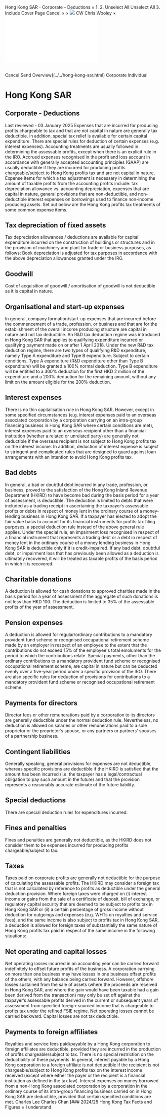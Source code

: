Hong Kong SAR - Corporate - Deductions
×
1.
2.
Unselect All
Unselect All
3.
Include Cover Page
Cancel
×
×
![](../../-/media/world-wide-tax-summaries/attachments/global---chris-wooley.ashx%3Frev=ac5e5f3223b34096b1afc2a6009c7320&revision=ac5e5f32-23b3-4096-b1af-c2a6009c7320&hash=859B7ADC84DC2CBEC9760E9E6EE7DE6D0A8BFCDF)
CW
Chris Wooley
×
![](deductions.html)
######
Cancel
Send
Overview](../../hong-kong-sar.html)
Corporate
Individual
# Hong Kong SAR
## Corporate - Deductions
Last reviewed - 03 January 2025
Expenses that are incurred for producing profits chargeable to tax and that are not capital in nature are generally tax deductible. In addition, special tax relief is available for certain capital expenditure. There are special rules for deduction of certain expenses (e.g. interest expenses).
Accounting treatments are usually followed in determining the assessable profits, except when there is an explicit rule in the IRO. Accrued expenses recognised in the profit and loss account in accordance with generally accepted accounting principles (GAAP) are usually deductible if they are incurred for producing profits chargeable/subject to Hong Kong profits tax and are not capital in nature.
Expense items for which a tax adjustment is necessary in determining the amount of taxable profits from the accounting profits include: tax depreciation allowance vs. accounting depreciation, expenses that are capital in nature, general provisions that are non-deductible, and non-deductible interest expenses on borrowings used to finance non-income producing assets.
Set out below are the Hong Kong profits tax treatments of some common expense items.
## Tax depreciation of fixed assets
Tax depreciation allowances / deductions are available for capital expenditure incurred on the construction of buildings or structures and in the provision of machinery and plant for trade or business purposes, as follows:
Book depreciation is adjusted for tax purposes in accordance with the above depreciation allowances granted under the IRO.
## Goodwill
Cost of acquisition of goodwill / amortisation of goodwill is not deductible as it is capital in nature.
## Organisational and start-up expenses
In general, company formation/start-up expenses that are incurred before the commencement of a trade, profession, or business and that are for the establishment of the overall income producing structure are capital in nature and not tax deductible.
An R&D tax deduction regime was introduced in Hong Kong SAR that applies to qualifying expenditure incurred or qualifying payment made on or after 1 April 2018. Under the new R&D tax deduction regime, there are two types of qualifying R&D expenditure, namely Type A expenditure and Type B expenditure. Subject to certain conditions, Type A expenditure (R&D expenditure other than Type B expenditure) will be granted a 100% normal deduction. Type B expenditure will be entitled to a 300% deduction for the first HKD 2 million of the expenditure and a 200% deduction for the remaining amount, without any limit on the amount eligible for the 200% deduction.
## Interest expenses
There is no thin capitalisation rule in Hong Kong SAR. However, except in some specified circumstances (e.g. interest expenses paid to an overseas associated corporation by a corporation carrying on an intra-group financing business in Hong Kong SAR where certain conditions are met), interest expenses paid to an overseas recipient other than a financial institution (whether a related or unrelated party) are generally not deductible if the overseas recipient is not subject to Hong Kong profits tax on the interest income. In addition, deduction of interest expense is subject to stringent and complicated rules that are designed to guard against loan arrangements with an intention to avoid Hong Kong profits tax.
## Bad debts
In general, a bad or doubtful debt incurred in any trade, profession, or business, proved to the satisfaction of the Hong Kong Inland Revenue Department (HKIRD) to have become bad during the basis period for a year of assessment, is deductible. The deduction is limited to debts that were included as a trading receipt in ascertaining the taxpayer’s assessable profits or debts in respect of money lent in the ordinary course of a money-lending business in Hong Kong SAR.
If a taxpayer has elected to adopt the fair value basis to account for its financial instruments for profits tax filing purposes, a special deduction rule instead of the above general rule applies. Under the special rule, an impairment loss recognised in respect of a financial instrument that represents a trading debt or a debt in respect of money lent in the ordinary course of a money lending business in Hong Kong SAR is deductible only if it is credit-impaired.
If any bad debt, doubtful debt, or impairment loss that has previously been allowed as a deduction is ultimately recovered, it will be treated as taxable profits of the basis period in which it is recovered.
## Charitable donations
A deduction is allowed for cash donations to approved charities made in the basis period for a year of assessment if the aggregate of such donations is not less than HKD 100. The deduction is limited to 35% of the assessable profits of the year of assessment.
## Pension expenses
A deduction is allowed for regular/ordinary contributions to a mandatory provident fund scheme or recognised occupational retirement scheme made by an employer in respect of an employee to the extent that the contributions do not exceed 15% of the employee's total emoluments for the period to which the contributions relate.
Special payments, other than the ordinary contributions to a mandatory provident fund scheme or recognised occupational retirement scheme, are capital in nature but can be deducted evenly over a five-year period under a specific provision of the IRO.
There are also specific rules for deduction of provisions for contributions to a mandatory provident fund scheme or recognised occupational retirement scheme.
## Payments for directors
Director fees or other remunerations paid by a corporation to its directors are generally deductible under the normal deduction rule. Nevertheless, no deduction is allowed on salaries or other remunerations paid to a sole proprietor or the proprietor’s spouse, or any partners or partners’ spouses of a partnership business.
## Contingent liabilities
Generally speaking, general provisions for expenses are not deductible, whereas specific provisions are deductible if the HKIRD is satisfied that the amount has been incurred (i.e. the taxpayer has a legal/contractual obligation to pay such amount in the future) and that the provision represents a reasonably accurate estimate of the future liability.
## Special deductions
There are special deduction rules for expenditures incurred:
## Fines and penalties
Fines and penalties are generally not deductible, as the HKIRD does not consider them to be expenses incurred for producing profits chargeable/subject to tax.
## Taxes
Taxes paid on corporate profits are generally not deductible for the purpose of calculating the assessable profits. The HKIRD may consider a foreign tax that is not calculated by reference to profits as deductible under the general deduction provision.
Where foreign taxes were charged on (i) interest income or gains from the sale of a certificate of deposit, bill of exchange, or regulatory capital security that are deemed to be subject to profits tax in Hong Kong SAR or (ii) a certain percentage of gross income without deduction for outgoings and expenses (e.g. WHTs on royalties and service fees), and the same income is also subject to profits tax in Hong Kong SAR, a deduction is allowed for foreign taxes of substantially the same nature of Hong Kong profits tax paid in respect of the same income in the following situations:
## Net operating and capital losses
Net operating losses incurred in an accounting year can be carried forward indefinitely to offset future profits of the business. A corporation carrying on more than one business may have losses in one business offset profits of the others, with any balance being carried forward. However, offshore losses sustained from the sale of assets (where the proceeds are received in Hong Kong SAR, and where the gain would have been taxable had a gain been derived from the transaction) may only be set off against the taxpayer’s assessable profits derived in the current or subsequent years of assessment from specified foreign-sourced income that is chargeable to profits tax under the refined FSIE regime. Net operating losses cannot be carried backward.
Capital losses are not tax deductible.
## Payments to foreign affiliates
Royalties and service fees paid/payable by a Hong Kong corporation to foreign affiliates are deductible, provided they are incurred in the production of profits chargeable/subject to tax. There is no special restriction on the deductibility of these payments.
In general, interest payable by a Hong Kong corporation to a foreign affiliate is not deductible if the recipient is not chargeable/subject to Hong Kong profits tax on the interest income received (except where either the payer or the recipient is a financial institution as defined in the tax law). Interest expenses on money borrowed from a non-Hong Kong associated corporation by a corporation in the ordinary course of its intra-group financing business carried on in Hong Kong SAR are deductible, provided that certain specified conditions are met.
Charles Lee
Charles Chan
[### 2024/25 Hong Kong Tax Facts and Figures
×
I understand